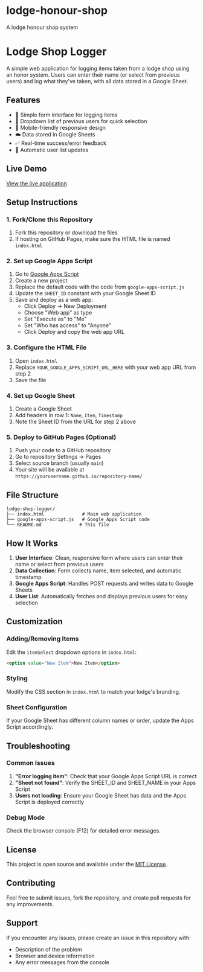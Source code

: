 # lodge-honour-shop
A lodge honour shop system
# Lodge Shop Logger

A simple web application for logging items taken from a lodge shop using an honor system. Users can enter their name (or select from previous users) and log what they've taken, with all data stored in a Google Sheet.

## Features

- 📝 Simple form interface for logging items
- 👥 Dropdown list of previous users for quick selection
- 📱 Mobile-friendly responsive design
- ☁️ Data stored in Google Sheets
- ✅ Real-time success/error feedback
- 🔄 Automatic user list updates

## Live Demo

[View the live application](https://yourusername.github.io/lodge-shop-logger/)

## Setup Instructions

### 1. Fork/Clone this Repository

1. Fork this repository or download the files
2. If hosting on GitHub Pages, make sure the HTML file is named `index.html`

### 2. Set up Google Apps Script

1. Go to [Google Apps Script](https://script.google.com)
2. Create a new project
3. Replace the default code with the code from `google-apps-script.js`
4. Update the `SHEET_ID` constant with your Google Sheet ID
5. Save and deploy as a web app:
   - Click Deploy → New Deployment
   - Choose "Web app" as type
   - Set "Execute as" to "Me"
   - Set "Who has access" to "Anyone"
   - Click Deploy and copy the web app URL

### 3. Configure the HTML File

1. Open `index.html`
2. Replace `YOUR_GOOGLE_APPS_SCRIPT_URL_HERE` with your web app URL from step 2
3. Save the file

### 4. Set up Google Sheet

1. Create a Google Sheet
2. Add headers in row 1: `Name`, `Item`, `Timestamp`
3. Note the Sheet ID from the URL for step 2 above

### 5. Deploy to GitHub Pages (Optional)

1. Push your code to a GitHub repository
2. Go to repository Settings → Pages
3. Select source branch (usually `main`)
4. Your site will be available at `https://yourusername.github.io/repository-name/`

## File Structure

```
lodge-shop-logger/
├── index.html              # Main web application
├── google-apps-script.js   # Google Apps Script code
└── README.md              # This file
```

## How It Works

1. **User Interface**: Clean, responsive form where users can enter their name or select from previous users
2. **Data Collection**: Form collects name, item selected, and automatic timestamp
3. **Google Apps Script**: Handles POST requests and writes data to Google Sheets
4. **User List**: Automatically fetches and displays previous users for easy selection

## Customization

### Adding/Removing Items

Edit the `itemSelect` dropdown options in `index.html`:

```html
<option value="New Item">New Item</option>
```

### Styling

Modify the CSS section in `index.html` to match your lodge's branding.

### Sheet Configuration

If your Google Sheet has different column names or order, update the Apps Script accordingly.

## Troubleshooting

### Common Issues

1. **"Error logging item"**: Check that your Google Apps Script URL is correct
2. **"Sheet not found"**: Verify the SHEET_ID and SHEET_NAME in your Apps Script
3. **Users not loading**: Ensure your Google Sheet has data and the Apps Script is deployed correctly

### Debug Mode

Check the browser console (F12) for detailed error messages.

## License

This project is open source and available under the [MIT License](LICENSE).

## Contributing

Feel free to submit issues, fork the repository, and create pull requests for any improvements.

## Support

If you encounter any issues, please create an issue in this repository with:
- Description of the problem
- Browser and device information
- Any error messages from the console